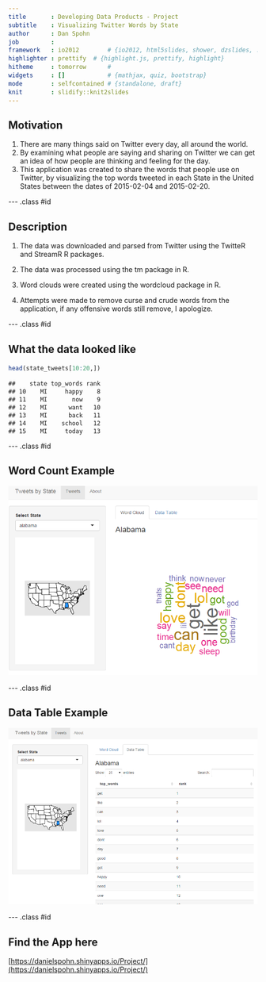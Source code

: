 ```yaml
---
title       : Developing Data Products - Project
subtitle    : Visualizing Twitter Words by State
author      : Dan Spohn
job         : 
framework   : io2012        # {io2012, html5slides, shower, dzslides, ...}
highlighter : prettify  # {highlight.js, prettify, highlight}
hitheme     : tomorrow      # 
widgets     : []            # {mathjax, quiz, bootstrap}
mode        : selfcontained # {standalone, draft}
knit        : slidify::knit2slides
---
```


## Motivation

1. There are many things said on Twitter every day, all around the world.
2. By examining what people are saying and sharing on Twitter we can get an idea of how people are thinking and feeling for the day.
3. This application was created to share the words that people use on Twitter, by visualizing the top words tweeted in each State in the United States between the dates of 2015-02-04 and 2015-02-20.

--- .class #id 

## Description

1. The data was downloaded and parsed from Twitter using the TwitteR and StreamR R packages.

2. The data was processed using the tm package in R.

3. Word clouds were created using the wordcloud package in R.

4. Attempts were made to remove curse and crude words from the application, if any offensive words still remove, I apologize.

--- .class #id 

## What the data looked like




```r
head(state_tweets[10:20,])              
```

```
##    state top_words rank
## 10    MI     happy    8
## 11    MI       now    9
## 12    MI      want   10
## 13    MI      back   11
## 14    MI    school   12
## 15    MI     today   13
```

--- .class #id 

## Word Count Example

![Word Count Example](assets/img/wordcloud.PNG)

--- .class #id 

## Data Table Example

![Data Table Example](assets/img/datatable.PNG)

--- .class #id 

## Find the App here

[https://danielspohn.shinyapps.io/Project/](https://danielspohn.shinyapps.io/Project/)






